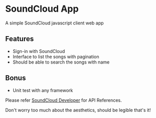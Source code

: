 # SoundCloud App
A simple SoundCloud javascript client web app

## Features
* Sign-in with SoundCloud
* Interface to list the songs with pagination
* Should be able to search the songs with name

## Bonus
* Unit test with any framework

Please refer [SoundCloud Developer](https://developers.soundcloud.com/) for API References.

Don't worry too much about the aesthetics, should be legible that's it!